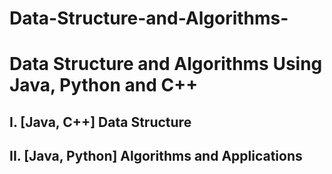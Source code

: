# Data-Structure-and-Algorithms-
<h1>Data Structure and Algorithms Using Java, Python and C++</h1>

<h2>I. [Java, C++] Data Structure</h2>
<h2>II. [Java, Python] Algorithms and Applications</h2>
